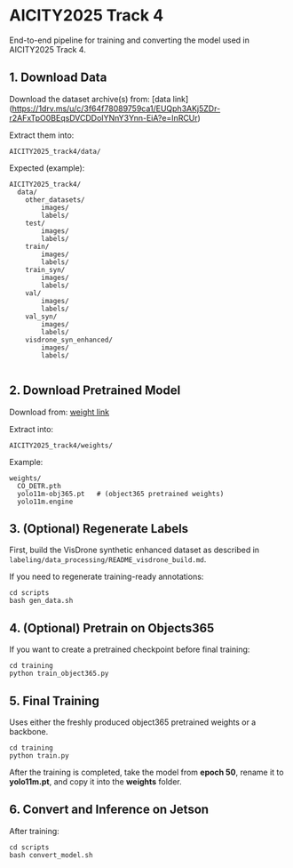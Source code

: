 # AICITY2025 Track 4

End-to-end pipeline for training and converting the model used in AICITY2025 Track 4.

## 1. Download Data
Download the dataset archive(s) from:
[data link] (https://1drv.ms/u/c/3f64f78089759ca1/EUQph3AKj5ZDr-r2AFxTpO0BEqsDVCDDoIYNnY3Ynn-EiA?e=InRCUr)

Extract them into:
```
AICITY2025_track4/data/
```
Expected (example):

```
AICITY2025_track4/
  data/                 
    other_datasets/
        images/
        labels/
    test/
        images/
        labels/
    train/
        images/
        labels/
    train_syn/
        images/
        labels/
    val/
        images/
        labels/
    val_syn/
        images/
        labels/
    visdrone_syn_enhanced/
        images/
        labels/
 
```

## 2. Download Pretrained Model
Download from:
[weight link](https://1drv.ms/u/c/3f64f78089759ca1/EXtAbIvc1N5FtYTKH18T5bcBoLbjzCYnXK7fGAMbM6PXPg?e=eHNeAC)

Extract into:
```
AICITY2025_track4/weights/
```
Example:
```
weights/
  CO_DETR.pth
  yolo11m-obj365.pt   # (object365 pretrained weights)
  yolo11m.engine
```

## 3. (Optional) Regenerate Labels 

First, build the VisDrone synthetic enhanced dataset as described in  
`labeling/data_processing/README_visdrone_build.md`.

If you need to regenerate training-ready annotations:
```
cd scripts
bash gen_data.sh
```

## 4. (Optional) Pretrain on Objects365 
If you want to create a pretrained checkpoint before final training:
```
cd training
python train_object365.py
```

## 5. Final Training
Uses either the freshly produced object365 pretrained weights or a backbone.
```
cd training
python train.py
```


After the training is completed, take the model from **epoch 50**, rename it to **yolo11m.pt**, and copy it into the **weights** folder.


## 6. Convert and Inference on Jetson
After training:
```
cd scripts
bash convert_model.sh
```
